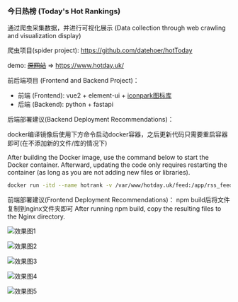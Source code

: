 ### 今日热榜 (Today's Hot Rankings)
通过爬虫采集数据，并进行可视化展示 (Data collection through web crawling and visualization display)

爬虫项目(spider project): https://github.com/datehoer/hotToday

demo: [~~原网站~~](https://hotrank.datehoer.com/) => https://www.hotday.uk/

前后端项目 (Frontend and Backend Project)：

- 前端 (Frontend): vue2 + element-ui + [iconpark图标库](https://iconpark.oceanengine.com/official)
- 后端 (Backend): python + fastapi

后端部署建议(Backend Deployment Recommendations)：

docker编译镜像后使用下方命令启动docker容器，之后更新代码只需要重启容器即可(在不添加新的文件/库的情况下)

After building the Docker image, use the command below to start the Docker container. Afterward, updating the code only requires restarting the container (as long as you are not adding new files or libraries).

~~~bash
docker run -itd --name hotrank -v /var/www/hotday.uk/feed:/app/rss_feed.xml -v /var/www/hotday.uk/feed_with_ai:/app/rss_feed_today_top_news.xml -v /opt/hot-rank-web/app.py:/app/app.py -v /opt/hot-rank-web/parse_detail.py:/app/parse_detail.py -v /opt/hot-rank-web/common.py:/app/common.py -v /opt/hot-rank-web/config.py:/app/config.py -p 127.0.0.1:7545:7545 hotrank:v0.1
~~~
前端部署建议(Frontend Deployment Recommendations)：
npm build后将文件复制到nginx文件夹即可
After running npm build, copy the resulting files to the Nginx directory.

![效果图1](https://oss.datehoer.com/blog/imgs/2024120523075359-20241205230752.png)

![效果图2](https://oss.datehoer.com/blog/imgs/2024120523082101-20241205230820.png)

![效果图3](https://oss.datehoer.com/blog/imgs/2024120523084962-20241205230849.png)

![效果图4](https://oss.datehoer.com/blog/imgs/2024120523090999-20241205230909.png)

![效果图5](https://oss.datehoer.com/blog/imgs/2024120523185650-20241205231856.png)